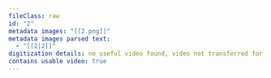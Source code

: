 ```yaml
---
fileClass: raw
id: "2"
metadata images: "[[2.png]]"
metadata images parsed text:
  - "[[2|2]]"
digitization details: no useful video found, video not transferred for parsing
contains usable video: true
---
```

